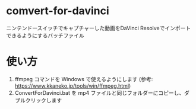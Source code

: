 # comvert-for-davinci
ニンテンドースイッチでキャプチャーした動画をDaVinci Resolveでインポートできるようにするバッチファイル

# 使い方
1. ffmpeg コマンドを Windows で使えるようにします (参考: https://www.kkaneko.jp/tools/win/ffmpeg.html)
1. ConvertForDavinci.bat を mp4 ファイルと同じフォルダーにコピーし、ダブルクリックします
